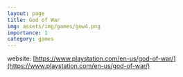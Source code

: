 ```yaml
---
layout: page
title: God of War
img: assets/img/games/gow4.png
importance: 1
category: games
---
```


website: [https://www.playstation.com/en-us/god-of-war/](https://www.playstation.com/en-us/god-of-war/)
